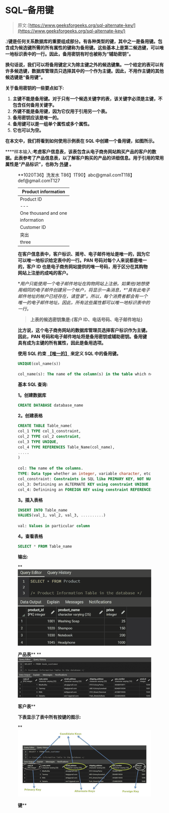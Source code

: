 # SQL–备用键

> 原文:[https://www.geeksforgeeks.org/sql-alternate-key/](https://www.geeksforgeeks.org/sql-alternate-key/)

[](https://www.geeksforgeeks.org/types-of-keys-in-relational-model-candidate-super-primary-alternate-and-foreign/#:~:text=Alternate%20Key%3A%20The%20candidate%20key,out%20of%20many%20candidate%20keys).)**键是任何关系数据库的重要组成部分。有各种类型的键，其中之一是备用键。包含成为候选键所需的所有属性的键称为备用键。这些基本上是第二候选键，可以唯一地标识表中的一行。因此，备用密钥有时也被称为“辅助密钥”。**

**换句话说，我们可以将备用键定义为除主键之外的候选键集。一个给定的表可以有许多候选键，数据库管理员只选择其中的一个作为主键。因此，不用作主键的其他候选键是“备用键”。**

**关于备用密钥的一些要点如下:**

1.  **主键不能是备用键。对于只有一个候选关键字的表，该关键字必须是主键，不包含任何备用关键字。**
2.  **外键不能是备用键，因为它仅用于引用另一个表。**
3.  **备用密钥应该是唯一的。**
4.  **备用键可以是一组单个属性或多个属性。**
5.  **它也可以为空。**

**在本文中，我们将看到如何使用示例表在 SQL 中创建一个备用键，如图所示。**

****样本输入:**考虑客户信息表，该表包含从电子商务网站购买产品的客户的数据。此表参考了产品信息表，以了解客户购买的产品的详细信息。用于引用的常用属性是“产品标识”，也称为 [**外键**](https://www.geeksforgeeks.org/foreign-key-constraint-in-sql/) 。**

<figure class="table">**1020T36】洗发水 T86】1T90】abc@gmail.comT118】def@gmail.comT127

| **Product information** |
| --- |
| Product ID | product name | price |
| --- | --- | --- |
| One thousand and one | Soap washing | Twenty-five |
| information |
| Customer ID | Customer name | E-mail address | Shipping address | Disk number | Product ID |
| 突出 | Guhati | ddabx 10034 | One thousand and one |
| three | Ritik | XYZ _ Street, Chennai | acqbx 10555 | One thousand and forty-five |** </figure>

**在客户信息表中，**客户标识、摇号、电子邮件地址**是唯一的，因为它可以唯一地标识给定表中的一行。PAN 号码对每个人来说都是唯一的，客户 ID 也是电子商务网站提供的唯一号码，用于区分在其购物网站上注册的成吨的客户。**

**用户只能使用一个电子邮件地址在购物网站上注册。如果他/她想使用相同的电子邮件创建另一个帐户，将显示一条消息，*“具有此电子邮件地址的帐户已经存在，请登录”。*所以，每个消费者都会有一个唯一的电子邮件地址。因此，所有这些属性都可以唯一地标识表中的一行。**

> **上表的候选密钥集是:{客户 ID、电话号码、电子邮件地址}**

**比方说，这个电子商务网站的数据库管理员选择客户标识作为主键。因此，PAN 号码和电子邮件地址将是备用密钥或辅助密钥。备用键具有成为主键的所有属性，因此是备用选项。**

**使用 SQL 约束 [**【唯一的】**](https://www.geeksforgeeks.org/sql-unique-constraint/#:~:text=Unique%20constraint%20in%20SQL%20is,tuples%2C%20else%20it%20return%20false.) 来定义 SQL 中的备用键。**

```sql
UNIQUE(col_name(s))

col_name(s): The name of the column(s) in the table which need to be unique.
```

****基本 SQL 查询:****

****1。创建数据库****

```sql
CREATE DATABASE database_name
```

****2。创建表格****

```sql
CREATE TABLE Table_name(
col_1 TYPE col_1_constraint,
col_2 TYPE col_2 constraint,
col_3 TYPE UNIQUE,
col_4 TYPE REFERENCES Table_Name(col_name),
.....
)

col: The name of the columns.
TYPE: Data type whether an integer, variable character, etc
col_constraint: Constraints in SQL like PRIMARY KEY, NOT NULL, UNIQUE, REFERENCES, etc.
col_3: Definining an ALTERNATE KEY using constraint UNIQUE
col_4: Definining an FOREIGN KEY using constraint REFERENCES
```

****3。插入表格****

```sql
INSERT INTO Table_name
VALUES(val_1, val_2, val_3, ..........)

val: Values in particular column
```

****4。查看表格****

```sql
SELECT * FROM Table_name
```

****输出:****

**![](img/ca2be723238936bd2d7147c596131543.png)

**产品表**** **![](img/993626c17d5973adafd984cb5934fb8d.png)

**客户表**** 

**下表显示了表中所有按键的图示:**

**![](img/75bfdcd2c72c60d360e6b36b55be03d5.png)

**键****